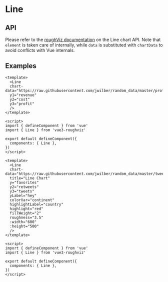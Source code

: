 # Line

## API

Please refer to the [roughViz documentation](https://github.com/jwilber/roughViz#Line) on the Line chart API. Note that `element` is taken care of internally, while `data` is substituted with `chartData` to avoid conflicts with Vue internals.

## Examples

<!-- prettier-ignore -->
```vue
<template>
  <Line
  chart-data="https://raw.githubusercontent.com/jwilber/random_data/master/profits.csv"
  y1="revenue"
  y2="cost"
  y3="profit"
  />
</template>

<script>
import { defineComponent } from 'vue'
import { Line } from 'vue3-roughviz'

export default defineComponent({
  components: { Line },
})
</script>
```

<Line
chart-data="https://raw.githubusercontent.com/jwilber/random_data/master/profits.csv"
y1="revenue"
y2="cost"
y3="profit"
/>

<!-- prettier-ignore -->
```vue
<template>
  <Line
  chart-data="https://raw.githubusercontent.com/jwilber/random_data/master/tweets.csv"
  title="Line Chart"
  y="favorites"
  y2="retweets"
  y3="tweets"
  yLabel="hey"
  colorVar="continent"
  highlightLabel="country"
  highlight="red"
  fillWeight="2"
  roughness="3.5"
  :width="600"
  :height="500"
  />
</template>

<script>
import { defineComponent } from 'vue'
import { Line } from 'vue3-roughviz'

export default defineComponent({
  components: { Line },
})
</script>
```

<Line
chart-data="https://raw.githubusercontent.com/jwilber/random_data/master/tweets.csv"
title="Line Chart"
y="favorites"
y2="retweets"
y3="tweets"
yLabel="hey"
colorVar="continent"
highlightLabel="country"
highlight="red"
fillWeight="2"
roughness="3.5"
:width="600"
:height="500"
/>
